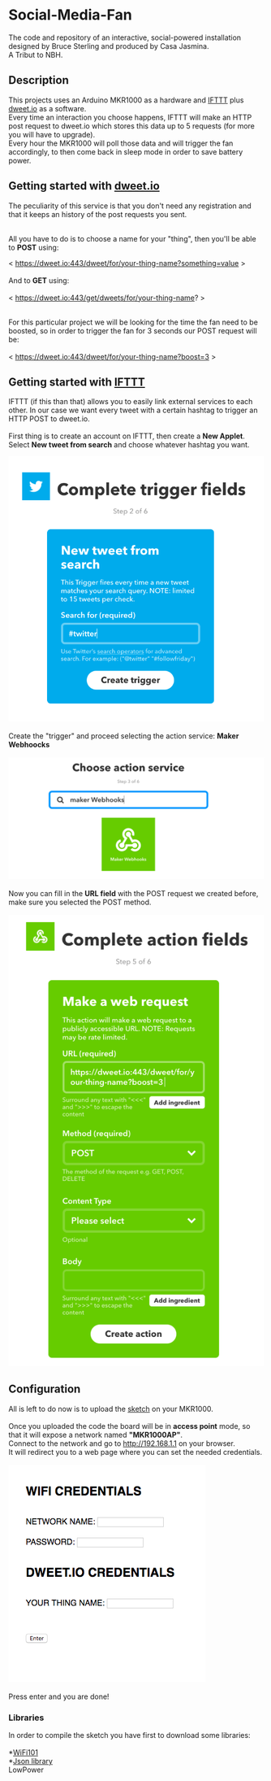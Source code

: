 
# Social-Media-Fan
The code and repository of an interactive, social-powered installation designed by Bruce Sterling and produced by Casa Jasmina. <br />A Tribut to NBH.

## Description
This projects uses an Arduino MKR1000 as a hardware and [IFTTT](https://ifttt.com/discover) plus [dweet.io](http://dweet.io/) as a software. <br />
Every time an interaction you choose happens, IFTTT will make an HTTP post request to dweet.io which stores this data up to 5 requests (for more you will have to upgrade). <br />Every hour the MKR1000 will poll those data and will trigger the fan accordingly, to then come back in sleep mode in order to save battery power.

## Getting started with [dweet.io](http://dweet.io/)
The peculiarity of this service is that you don't need any registration and that it keeps an history of the post requests you sent.<br /><br />

All you have to do is to choose a name for your "thing", then you'll be able to <strong>POST</strong> using: <br />

< https://dweet.io:443/dweet/for/your-thing-name?something=value >
<br /><br />
And to <strong>GET</strong> using:<br /><br />
< https://dweet.io:443/get/dweets/for/your-thing-name? ><br /><br />

For this particular project we will be looking for the time the fan need to be boosted, so in order to trigger the fan for 3 seconds our POST request will be:<br /><br />
< https://dweet.io:443/dweet/for/your-thing-name?boost=3 >

## Getting started with [IFTTT](https://ifttt.com/discover)
IFTTT (if this than that) allows you to easily link external services to each other. In our case we want every tweet with a certain hashtag to trigger an HTTP POST to dweet.io.<br /><br />
First thing is to create an account on IFTTT, then create a <strong>New Applet</strong>. Select <strong>New tweet from search</strong> and choose whatever hashtag you want.<br />

![Step 1](/images/image1.PNG)<br /><br />Create the "trigger" and proceed selecting the action service: <strong>Maker Webhoocks</strong><br /><br />
![Step 2](/images/image2.PNG)<br /><br />Now you can fill in the <strong>URL field</strong> with the POST request we created before, make sure you selected the POST method.<br /><br />
![Step 3](/images/image3.PNG)

## Configuration
All is left to do now is to upload the [sketch](/Sketch/Social-Media-Fan/Social-Media-Fan.ino) on your MKR1000.<br /><br />Once you uploaded the code the board will be in <strong>access point</strong> mode, so that it will expose a network named <strong>"MKR1000AP"</strong>.<br />Connect to the network and go to http://192.168.1.1 on your browser.<br /> It will redirect you to a web page where you can set the needed credentials.<br /><br />
![Step 4](/images/image4.PNG)
<br /><br />Press enter and you are done!


### Libraries
In order to compile the sketch you have first to download some libraries:<br /><br />
*[WiFi101](https://github.com/arduino-libraries/WiFi101)<br />
*[Json library](https://github.com/bblanchon/ArduinoJson)<br />
LowPower
